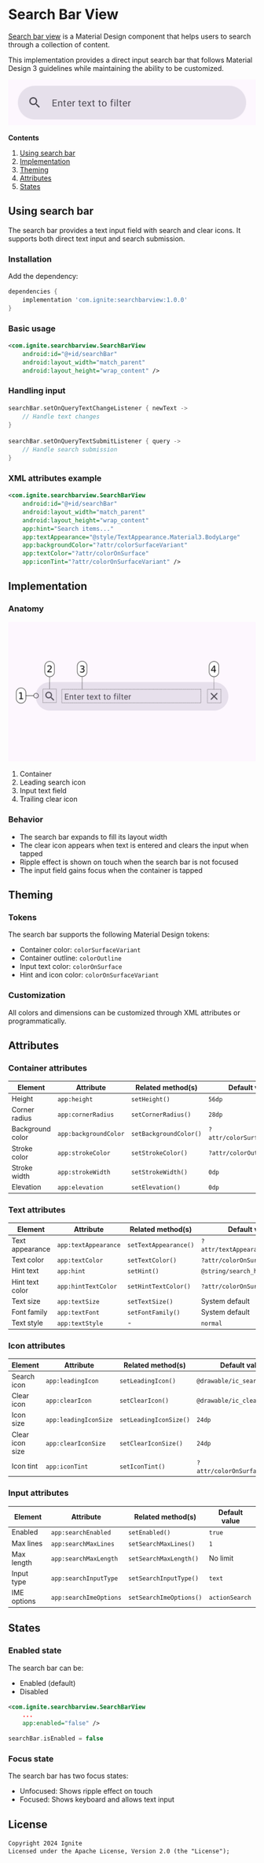# Search Bar View

[Search bar view](https://m3.material.io/components/search/overview) is a Material Design component that helps users to search through a collection of content.

This implementation provides a direct input search bar that follows Material Design 3 guidelines while maintaining the ability to be customized.

![Search bar hero](assets/search-bar-view.png)

**Contents**
1. [Using search bar](#using-search-bar)
2. [Implementation](#implementation)
3. [Theming](#theming)
4. [Attributes](#attributes)
5. [States](#states)

## Using search bar

The search bar provides a text input field with search and clear icons. It supports both direct text input and search submission.

### Installation

Add the dependency:

```gradle
dependencies {
    implementation 'com.ignite:searchbarview:1.0.0'
}
```

### Basic usage

```xml
<com.ignite.searchbarview.SearchBarView
    android:id="@+id/searchBar"
    android:layout_width="match_parent"
    android:layout_height="wrap_content" />
```

### Handling input

```kotlin
searchBar.setOnQueryTextChangeListener { newText ->
    // Handle text changes
}

searchBar.setOnQueryTextSubmitListener { query ->
    // Handle search submission
}
```

### XML attributes example

```xml
<com.ignite.searchbarview.SearchBarView
    android:id="@+id/searchBar"
    android:layout_width="match_parent"
    android:layout_height="wrap_content"
    app:hint="Search items..."
    app:textAppearance="@style/TextAppearance.Material3.BodyLarge"
    app:backgroundColor="?attr/colorSurfaceVariant"
    app:textColor="?attr/colorOnSurface"
    app:iconTint="?attr/colorOnSurfaceVariant" />
```

## Implementation

### Anatomy

![Search bar anatomy](assets/search-bar-view-anatomy.png)

1. Container
2. Leading search icon
3. Input text field
4. Trailing clear icon

### Behavior

- The search bar expands to fill its layout width
- The clear icon appears when text is entered and clears the input when tapped
- Ripple effect is shown on touch when the search bar is not focused
- The input field gains focus when the container is tapped

## Theming

### Tokens

The search bar supports the following Material Design tokens:

- Container color: `colorSurfaceVariant`
- Container outline: `colorOutline`
- Input text color: `colorOnSurface`
- Hint and icon color: `colorOnSurfaceVariant`

### Customization

All colors and dimensions can be customized through XML attributes or programmatically.

## Attributes

### Container attributes

| Element | Attribute | Related method(s) | Default value |
|---------|-----------|------------------|---------------|
| Height | `app:height` | `setHeight()` | `56dp` |
| Corner radius | `app:cornerRadius` | `setCornerRadius()` | `28dp` |
| Background color | `app:backgroundColor` | `setBackgroundColor()` | `?attr/colorSurfaceVariant` |
| Stroke color | `app:strokeColor` | `setStrokeColor()` | `?attr/colorOutline` |
| Stroke width | `app:strokeWidth` | `setStrokeWidth()` | `0dp` |
| Elevation | `app:elevation` | `setElevation()` | `0dp` |

### Text attributes

| Element | Attribute | Related method(s) | Default value |
|---------|-----------|------------------|---------------|
| Text appearance | `app:textAppearance` | `setTextAppearance()` | `?attr/textAppearanceBodyLarge` |
| Text color | `app:textColor` | `setTextColor()` | `?attr/colorOnSurface` |
| Hint text | `app:hint` | `setHint()` | `@string/search_hint` |
| Hint text color | `app:hintTextColor` | `setHintTextColor()` | `?attr/colorOnSurfaceVariant` |
| Text size | `app:textSize` | `setTextSize()` | System default |
| Font family | `app:textFont` | `setFontFamily()` | System default |
| Text style | `app:textStyle` | - | `normal` |

### Icon attributes

| Element | Attribute | Related method(s) | Default value |
|---------|-----------|------------------|---------------|
| Search icon | `app:leadingIcon` | `setLeadingIcon()` | `@drawable/ic_search` |
| Clear icon | `app:clearIcon` | `setClearIcon()` | `@drawable/ic_clear` |
| Icon size | `app:leadingIconSize` | `setLeadingIconSize()` | `24dp` |
| Clear icon size | `app:clearIconSize` | `setClearIconSize()` | `24dp` |
| Icon tint | `app:iconTint` | `setIconTint()` | `?attr/colorOnSurfaceVariant` |

### Input attributes

| Element | Attribute | Related method(s) | Default value |
|---------|-----------|------------------|---------------|
| Enabled | `app:searchEnabled` | `setEnabled()` | `true` |
| Max lines | `app:searchMaxLines` | `setSearchMaxLines()` | `1` |
| Max length | `app:searchMaxLength` | `setSearchMaxLength()` | No limit |
| Input type | `app:searchInputType` | `setSearchInputType()` | `text` |
| IME options | `app:searchImeOptions` | `setSearchImeOptions()` | `actionSearch` |

## States

### Enabled state

The search bar can be:
- Enabled (default)
- Disabled

```xml
<com.ignite.searchbarview.SearchBarView
    ...
    app:enabled="false" />
```

```kotlin
searchBar.isEnabled = false
```

### Focus state

The search bar has two focus states:
- Unfocused: Shows ripple effect on touch
- Focused: Shows keyboard and allows text input

## License

```
Copyright 2024 Ignite
Licensed under the Apache License, Version 2.0 (the "License");
``` 